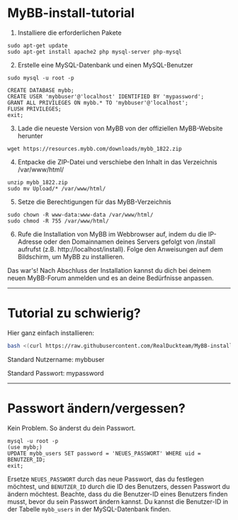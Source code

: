 # MyBB-install-tutorial

1. Installiere die erforderlichen Pakete

```
sudo apt-get update
sudo apt-get install apache2 php mysql-server php-mysql
```

2. Erstelle eine MySQL-Datenbank und einen MySQL-Benutzer

```
sudo mysql -u root -p
```

```
CREATE DATABASE mybb;
CREATE USER 'mybbuser'@'localhost' IDENTIFIED BY 'mypassword';
GRANT ALL PRIVILEGES ON mybb.* TO 'mybbuser'@'localhost';
FLUSH PRIVILEGES;
exit;
```

3. Lade die neueste Version von MyBB von der offiziellen MyBB-Website herunter

```
wget https://resources.mybb.com/downloads/mybb_1822.zip
```

4. Entpacke die ZIP-Datei und verschiebe den Inhalt in das Verzeichnis /var/www/html/

```
unzip mybb_1822.zip
sudo mv Upload/* /var/www/html/
```

5. Setze die Berechtigungen für das MyBB-Verzeichnis

```
sudo chown -R www-data:www-data /var/www/html/
sudo chmod -R 755 /var/www/html/
```

6. Rufe die Installation von MyBB im Webbrowser auf, indem du die IP-Adresse oder den Domainnamen deines Servers gefolgt von /install aufrufst (z.B. http://localhost/install). Folge den Anweisungen auf dem Bildschirm, um MyBB zu installieren.




Das war's! Nach Abschluss der Installation kannst du dich bei deinem neuen MyBB-Forum anmelden und es an deine Bedürfnisse anpassen.

----

# Tutorial zu schwierig?
Hier ganz einfach installieren:

```sh
bash <(curl https://raw.githubusercontent.com/RealDuckteam/MyBB-install-tutorial/main/install.sh)
```



Standard Nutzername: mybbuser

Standard Passwort: mypassword

----

# Passwort ändern/vergessen?
Kein Problem. So änderst du dein Passwort.

```
mysql -u root -p
(use mybb;)
UPDATE mybb_users SET password = 'NEUES_PASSWORT' WHERE uid = BENUTZER_ID;
exit;
```

Ersetze `NEUES_PASSWORT` durch das neue Passwort, das du festlegen möchtest, und `BENUTZER_ID` durch die ID des Benutzers, dessen Passwort du ändern möchtest. Beachte, dass du die Benutzer-ID eines Benutzers finden musst, bevor du sein Passwort ändern kannst. Du kannst die Benutzer-ID in der Tabelle `mybb_users` in der MySQL-Datenbank finden.
